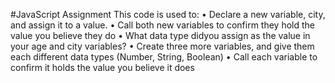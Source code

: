 #JavaScript Assignment
This code is used to:
• Declare a new variable, city, and assign it to a value.
• Call both new variables to confirm they hold the value you believe they do
• What data type didyou assign as the value in your age and city variables?
• Create three more variables, and give them each different data types (Number, String, Boolean)
• Call each variable to confirm it holds the value you believe it does
